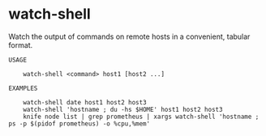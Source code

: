 # watch-shell

Watch the output of commands on remote hosts in a convenient, tabular format.

```
USAGE

	watch-shell <command> host1 [host2 ...]

EXAMPLES

	watch-shell date host1 host2 host3
	watch-shell 'hostname ; du -hs $HOME' host1 host2 host3
	knife node list | grep prometheus | xargs watch-shell 'hostname ; ps -p $(pidof prometheus) -o %cpu,%mem'
```

